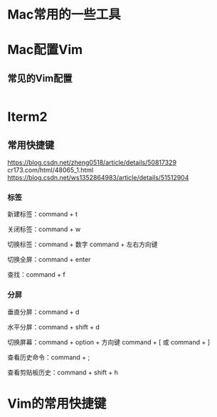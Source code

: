 # Mac常用的一些工具

# Mac配置Vim

## 常见的Vim配置

```

```


# Iterm2

## 常用快捷键

https://blog.csdn.net/zheng0518/article/details/50817329
cr173.com/html/48065_1.html
https://blog.csdn.net/ws1352864983/article/details/51512904

### 标签

新建标签：command + t
 
关闭标签：command + w
 
切换标签：command + 数字 command + 左右方向键
 
切换全屏：command + enter
 
查找：command + f

### 分屏

垂直分屏：command + d
 
水平分屏：command + shift + d
 
切换屏幕：command + option + 方向键 command + [ 或 command + ]
 
查看历史命令：command + ;
 
查看剪贴板历史：command + shift + h

# Vim的常用快捷键












